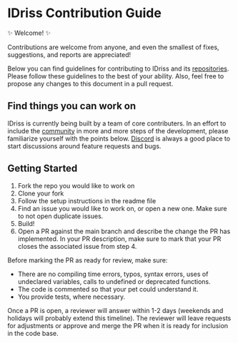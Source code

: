 # IDriss Contribution Guide

✨ Welcome! ✨ 

Contributions are welcome from anyone, and even the smallest of fixes, suggestions, and reports are appreciated!

Below you can find guidelines for contributing to IDriss and its [repositories](https://github.com/idriss-crypto).
Please follow these guidelines to the best of your ability. Also, feel free to propose any changes
to this document in a pull request.

## Find things you can work on

IDriss is currently being built by a team of core contributers. In an effort to include the [community](https://discord.gg/RJhJKamjw5) 
in more and more steps of the development, please familiarize yourself with the points below. 
[Discord](https://discord.gg/RJhJKamjw5) is always a good place to start discussions around feature requests and bugs.


## Getting Started

1. Fork the repo you would like to work on
2. Clone your fork
3. Follow the setup instructions in the readme file
4. Find an issue you would like to work on, or open a new one. Make sure to not open duplicate issues.
5. Build!
6. Open a PR against the main branch and describe the change the PR has
   implemented. In your PR description, make sure to mark that your
   PR closes the associated issue from step 4.

Before marking the PR as ready for review, make sure:

- There are no compiling time errors, typos, syntax errors, uses of undeclared variables, calls to undefined or deprecated functions.
- The code is commented so that your pet could understand it.
- You provide tests, where necessary.


Once a PR is open, a reviewer will answer within 1-2 days 
(weekends and holidays will probably extend this timeline). 
The reviewer will leave requests for adjustments or 
approve and merge the PR when it is ready for inclusion in the
code base.
